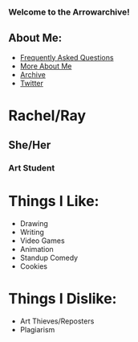 ### Welcome to the Arrowarchive!

## About Me:
* [Frequently Asked Questions](FAQ.md)
* [More About Me](portfolio.md)
* [Archive](gallery.md)
* [Twitter](https://twitter.com/arrowarchive)

# Rachel/Ray
## She/Her
### Art Student

# Things I Like:
- Drawing
- Writing
- Video Games
- Animation
- Standup Comedy
- Cookies

# Things I Dislike:
- Art Thieves/Reposters
- Plagiarism




